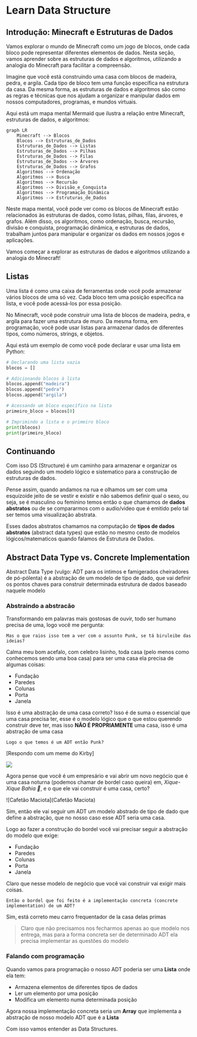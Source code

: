 # Learn Data Structure

## Introdução: Minecraft e Estruturas de Dados

Vamos explorar o mundo de Minecraft como um jogo de blocos, onde cada bloco pode representar diferentes elementos de dados. Nesta seção, vamos aprender sobre as estruturas de dados e algoritmos, utilizando a analogia do Minecraft para facilitar a compreensão.

Imagine que você está construindo uma casa com blocos de madeira, pedra, e argila. Cada tipo de bloco tem uma função específica na estrutura da casa. Da mesma forma, as estruturas de dados e algoritmos são como as regras e técnicas que nos ajudam a organizar e manipular dados em nossos computadores, programas, e mundos virtuais.

Aqui está um mapa mental Mermaid que ilustra a relação entre Minecraft, estruturas de dados, e algoritmos:

```mermaid
graph LR
    Minecraft --> Blocos
    Blocos --> Estruturas_de_Dados
    Estruturas_de_Dados --> Listas
    Estruturas_de_Dados --> Pilhas
    Estruturas_de_Dados --> Filas
    Estruturas_de_Dados --> Árvores
    Estruturas_de_Dados --> Grafos
    Algoritmos --> Ordenação
    Algoritmos --> Busca
    Algoritmos --> Recursão
    Algoritmos --> Divisão_e_Conquista
    Algoritmos --> Programação_Dinâmica
    Algoritmos --> Estruturas_de_Dados
```

Neste mapa mental, você pode ver como os blocos de Minecraft estão relacionados às estruturas de dados, como listas, pilhas, filas, árvores, e grafos. Além disso, os algoritmos, como ordenação, busca, recursão, divisão e conquista, programação dinâmica, e estruturas de dados, trabalham juntos para manipular e organizar os dados em nossos jogos e aplicações.

Vamos começar a explorar as estruturas de dados e algoritmos utilizando a analogia do Minecraft!

## Listas

Uma lista é como uma caixa de ferramentas onde você pode armazenar vários blocos de uma só vez. Cada bloco tem uma posição específica na lista, e você pode acessá-los por essa posição.

No Minecraft, você pode construir uma lista de blocos de madeira, pedra, e argila para fazer uma estrutura de muro. Da mesma forma, em programação, você pode usar listas para armazenar dados de diferentes tipos, como números, strings, e objetos.

Aqui está um exemplo de como você pode declarar e usar uma lista em Python:

```python
# Declarando uma lista vazia
blocos = []

# Adicionando blocos à lista
blocos.append("madeira")
blocos.append("pedra")
blocos.append("argila")

# Acessando um bloco específico na lista
primeiro_bloco = blocos[0]

# Imprimindo a lista e o primeiro bloco
print(blocos)
print(primeiro_bloco)
```

## Continuando

Com isso DS (Structure) é um caminho para armazenar  e organizar os dados seguindo um modelo lógico e sistematico para a construção de estruturas de dados.

Pense assim, quando andamos na rua e olhamos um ser com uma esquizoide jeito de se vestir e existir e não sabemos definir qual o sexo, ou seja, se é masculino ou feminino temos então o que chamamos de **dados abstratos**  ou de se compararmos com o audio/video que é emitido pelo tal ser temos uma visualização abstrata.

Esses dados abstratos chamamos na computação de **tipos de dados abstratos** (abstract data types) que estão no mesmo cesto de modelos lógicos/matematicos quando falamos de Estrutura de Dados.

## Abstract Data Type vs. Concrete Implementation

Abstract Data Type (vulgo: ADT para os intimos e famigerados cheiradores de pó-pólenta) é a abstração de um modelo de tipo de dado, que vai definir os pontos chaves para construir determinada estrutura de dados baseado naquele modelo

### Abstraindo a abstracão

Transformando em palavras mais gostosas de ouvir, todo ser humano precisa de uma, logo você me pergunta: 

    Mas o que raios isso tem a ver com o assunto Punk, se tá biruleibe das ideias? 

Calma meu bom acefalo, com celebro lisinho, toda casa (pelo menos como conhecemos sendo uma boa casa) para ser uma casa ela precisa de algumas coisas: 
- Fundação
- Paredes
- Colunas
- Porta
- Janela

Isso é uma abstração de uma casa correto? Isso é de suma o essencial que uma casa precisa ter, esse é o modelo lógico que o que estou querendo construir deve ter, mas isso **NÃO É PROPRIAMENTE** uma casa, isso é uma abstração de uma casa

    Logo o que temos é um ADT então Punk?

[Respondo com um meme do Kirby]

![](kirby-yep-yep-yep.gif)

Agora pense que você é um empresário e vai abrir um novo negócio que é uma casa noturna (podemos chamar de bordel caso queira) em, _Xique-Xique Bahia 📍_, e o que ele vai construir é uma casa, certo? 

![Cafetão Maciota](Cafetão Maciota)

Sim, então ele vai seguir um ADT um modelo abstrado de tipo de dado que define a abstração, que no nosso caso esse ADT seria uma casa. 

Logo ao fazer a construção do bordel você vai precisar seguir a abstração do modelo que exige:
- Fundação
- Paredes
- Colunas
- Porta
- Janela

Claro que nesse modelo de negócio que você vai construir vai exigir mais coisas.

    Então o bordel que foi feito é a implementação concreta (concrete implementation) de um ADT?

Sim, está correto meu carro frequentador de la casa delas primas

> Claro que não precisamos nos fecharmos apenas ao que modelo nos entrega, mas para a forma concreta ser de determinado ADT ela precisa implementar as questões do modelo

### Falando com programação

Quando vamos para programação o nosso ADT poderia ser uma **Lista** onde ela tem:
- Armazena elementos de diferentes tipos de dados
- Ler um elemento por uma posição
- Modifica um elemento numa determinada posição

Agora nossa implementação concreta seria um **Array** que implementa a abstração de nosso modelo ADT que é a **Lista** 

Com isso vamos entender as Data Structures.
